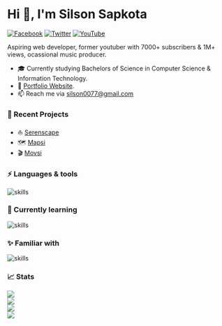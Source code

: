 <h1>Hi 👋, I'm Silson Sapkota</h1>

[![Facebook](https://img.shields.io/badge/Facebook-%231877F2.svg?&style=flat-square&logo=facebook&logoColor=white)](https://facebook.com/silson.sapkota) [![Twitter](https://img.shields.io/badge/Twitter-%231DA1F2.svg?&style=flat-square&logo=twitter&logoColor=white)](https://twitter.com/xsls0n_007) [![YouTube](https://img.shields.io/badge/YouTube-%23FF0000.svg?&style=flat-square&logo=youtube&logoColor=white)](https://youtube.com/c/xsls0n)

Aspiring web developer, former youtuber with 7000+ subscribers & 1M+ views, ocassional music producer.

- 🎓 Currently studying Bachelors of Science in Computer Science & Information Technology.
- 💜 [Portfolio Website](https://slson.netlify.app).
- 📫 Reach me via silson0077@gmail.com

### 🌙 Recent Projects
- ⛵ [Serenscape](https://serenscape.netlify.app)
- 🗺 [Mapsi](https://mapsi.netlify.app)
- 🎬 [Movsi](https://movsi.netlify.app)

### ⚡ Languages & tools 
![skills](https://skillicons.dev/icons?i=html,css,js,ts,react,nextjs,redux,sass,tailwind,styledcomponents,firebase,supabase,vite,git&theme=dark)

### 📖 Currently learning
![skills](https://skillicons.dev/icons?i=astro,prisma&theme=dark)

### ✨ Familiar with 
![skills](https://skillicons.dev/icons?i=c,cpp,py&theme=dark)

### 📈 Stats

![](https://github-readme-stats.vercel.app/api?username=sls0n&theme=dark&hide_border=true&include_all_commits=true&count_private=true)<br/>
![](https://github-readme-streak-stats.herokuapp.com/?user=sls0n&theme=dark&hide_border=true)<br/>
![](https://github-readme-stats.vercel.app/api/top-langs/?username=sls0n&theme=dark&hide_border=true&include_all_commits=true&count_private=true&layout=compact)<br>
[![](https://visitcount.itsvg.in/api?id=sls0n&icon=5&color=12)](https://visitcount.itsvg.in)

